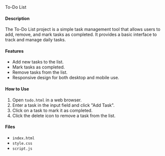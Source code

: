 To-Do List

#### Description
The To-Do List project is a simple task management tool that allows users to add, remove, and mark tasks as completed. It provides a basic interface to track and manage daily tasks.

#### Features
- Add new tasks to the list.
- Mark tasks as completed.
- Remove tasks from the list.
- Responsive design for both desktop and mobile use.

#### How to Use
1. Open `todo.html` in a web browser.
2. Enter a task in the input field and click "Add Task".
3. Click on a task to mark it as completed.
4. Click the delete icon to remove a task from the list.

#### Files
- `index.html`
- `style.css`
- `script.js`